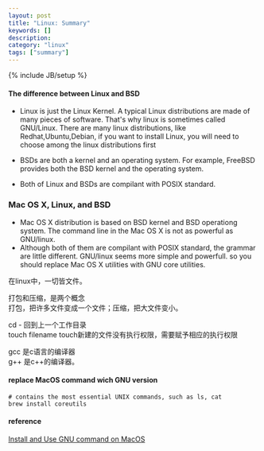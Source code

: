 ```yaml
---
layout: post
title: "Linux: Summary"
keywords: []
description: 
category: "linux"
tags: ["summary"]
---
```

{% include JB/setup %}


#### The difference between Linux and BSD

+ Linux is just the Linux Kernel. A typical Linux distributions are made of many pieces of software.
That's why linux is sometimes called GNU/Linux. There are many linux distributions, like Redhat,Ubuntu,Debian,
if you want to install Linux, you will need to choose among the linux distributions first


+ BSDs are both a kernel and an operating system. For example, FreeBSD provides both the BSD kernel and the operating system. 


+ Both of Linux and BSDs are compilant with POSIX standard.

### Mac OS X, Linux, and BSD

+ Mac OS X distribution is based on BSD kernel and BSD operationg system. The command line in the Mac OS X is not as powerful as GNU/linux.
+ Although both of them are compilant with POSIX standard, the grammar are little different. GNU/linux seems more simple and powerfull. so
you should replace Mac OS X utilities with GNU core utilities.


在linux中，一切皆文件。

打包和压缩，是两个概念  
打包，把许多文件变成一个文件；压缩，把大文件变小。

cd - 回到上一个工作目录  
touch filename touch新建的文件没有执行权限，需要赋予相应的执行权限


gcc 是c语言的编译器  
g++ 是c++的编译器。

#### replace MacOS command wich GNU version

```shell
# contains the most essential UNIX commands, such as ls, cat
brew install coreutils
```


#### reference
[Install and Use GNU command on MacOS](https://www.topbug.net/blog/2013/04/14/install-and-use-gnu-command-line-tools-in-mac-os-x/)

